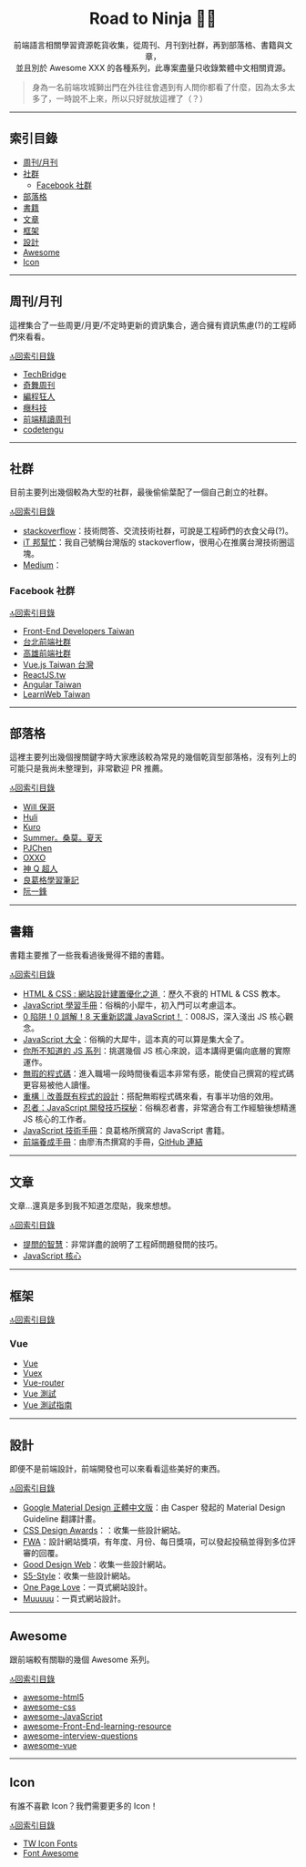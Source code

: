 <h1 align="center">Road to Ninja 🐱‍👤</h1>
<p align="center">前端語言相關學習資源乾貨收集，從周刊、月刊到社群，再到部落格、書籍與文章，<br>並且別於 Awesome XXX 的各種系列，此專案盡量只收錄繁體中文相關資源。</p>

> 身為一名前端攻城獅出門在外往往會遇到有人問你都看了什麼，因為太多太多了，一時說不上來，所以只好就放這裡了（？）

---

## 索引目錄
- [周刊/月刊](#周刊/月刊)
- [社群](#社群)
  - [Facebook 社群](#Facebook-社群)
- [部落格](#部落格)
- [書籍](#書籍)
- [文章](#文章)
- [框架](#框架)
- [設計](#設計)
- [Awesome](#Awesome)
- [Icon](#Icon)

---

## 周刊/月刊
這裡集合了一些周更/月更/不定時更新的資訊集合，適合擁有資訊焦慮(?)的工程師們來看看。

[🔝回索引目錄](#索引目錄)

- [TechBridge](http://weekly.techbridge.cc/)
- [奇舞周刊](https://weekly.75team.com/)
- [編程狂人](https://www.tuicool.com/mags)
- [癮科技](https://www.cool3c.com/search/%E7%A8%8B%E5%BC%8F)
- [前端精讀周刊](https://github.com/dt-fe/weekly)
- [codetengu](https://weekly.codetengu.com/)

---

## 社群
目前主要列出幾個較為大型的社群，最後偷偷葉配了一個自己創立的社群。

[🔝回索引目錄](#索引目錄)

- [stackoverflow](https://stackoverflow.com/)：技術問答、交流技術社群，可說是工程師們的衣食父母(?)。
- [iT 邦幫忙](https://ithelp.ithome.com.tw/)：我自己號稱台灣版的 stackoverflow，很用心在推廣台灣技術圈這塊。
- [Medium](https://medium.com/)：

### Facebook 社群

[🔝回索引目錄](#索引目錄)

- [Front-End Developers Taiwan](https://www.facebook.com/groups/f2e.tw/)
- [台北前端社群](https://www.facebook.com/groups/f2e.taipei/)
- [高雄前端社群](https://www.facebook.com/groups/358503154261390)
- [Vue.js Taiwan 台灣](https://www.facebook.com/groups/vuejs.tw/)
- [ReactJS.tw](https://www.facebook.com/groups/reactjs.tw/)
- [Angular Taiwan](https://www.facebook.com/groups/augularjs.tw/)
- [LearnWeb Taiwan](https://www.facebook.com/groups/LearnWeb.Taiwan/)

---

## 部落格
這裡主要列出幾個搜關鍵字時大家應該較為常見的幾個乾貨型部落格，沒有列上的可能只是我尚未整理到，非常歡迎 PR 推薦。

[🔝回索引目錄](#索引目錄)

- [Will 保哥](https://blog.miniasp.com/)
- [Huli](https://blog.huli.tw/)
- [Kuro](https://kuro.tw/)
- [Summer。桑莫。夏天](https://cythilya.github.io/)
- [PJChen](https://pjchender.blogspot.com/)
- [OXXO](https://www.oxxostudio.tw/)
- [神 Q 超人](https://medium.com/@GQSM)
- [良葛格學習筆記](https://openhome.cc/Gossip/)
- [阮一鋒](http://www.ruanyifeng.com/blog/)

---

## 書籍
書籍主要推了一些我看過後覺得不錯的書籍。

[🔝回索引目錄](#索引目錄)

- [HTML & CSS : 網站設計建置優化之道 ](https://www.tenlong.com.tw/products/9789862765012)：歷久不衰的 HTML & CSS 教本。
- [JavaScript 學習手冊](https://www.tenlong.com.tw/products/9789864762460)：俗稱的小犀牛，初入門可以考慮這本。
- [0 陷阱！0 誤解！8 天重新認識 JavaScript！](https://www.tenlong.com.tw/products/9789864344130)：008JS，深入淺出 JS 核心觀念。
- [JavaScript 大全](https://www.tenlong.com.tw/products/9789862764411)：俗稱的大犀牛，這本真的可以算是集大全了。
- [你所不知道的 JS 系列](https://www.tenlong.com.tw/products/9789863479666)：挑選幾個 JS 核心來說，這本講得更偏向底層的實際運作。
- [無瑕的程式碼](https://www.tenlong.com.tw/products/9789862017050)：進入職場一段時間後看這本非常有感，能使自己撰寫的程式碼更容易被他人讀懂。
- [重構｜改善既有程式的設計](https://www.tenlong.com.tw/products/9789865021832)：搭配無暇程式碼來看，有事半功倍的效用。
- [忍者：JavaScript 開發技巧探秘](https://www.tenlong.com.tw/products/9789864342525)：俗稱忍者書，非常適合有工作經驗後想精進 JS 核心的工作者。
- [JavaScript 技術手冊](https://www.tenlong.com.tw/products/9789865023188)：良葛格所撰寫的 JavaScript 書籍。
- [前端養成手冊](https://mrliao.gitbooks.io/f2ebook/content/)：由廖洧杰撰寫的手冊，[GitHub 連結](https://github.com/gonsakon/F2EBOOK)

---

## 文章
文章...還真是多到我不知道怎麼貼，我來想想。

[🔝回索引目錄](#索引目錄)

- [提問的智慧](https://github.com/ryanhanwu/How-To-Ask-Questions-The-Smart-Way)：非常詳盡的說明了工程師問題發問的技巧。
- [JavaScript 核心](http://notepad.yehyeh.net/Content/WebDesign/Javascript/ECMA/Core/JavaScriptCore.php)

---

## 框架

[🔝回索引目錄](#索引目錄)

### Vue
- [Vue](https://vuejs.org/)
- [Vuex](https://vuex.vuejs.org/zh/guide/)
- [Vue-router](https://router.vuejs.org/zh/)
- [Vue 測試](https://vue-test-utils.vuejs.org/zh/)
- [Vue 測試指南](https://lmiller1990.github.io/vue-testing-handbook/zh-CN/)

---

## 設計
即便不是前端設計，前端開發也可以來看看這些美好的東西。

[🔝回索引目錄](#索引目錄)

- [Google Material Design 正體中文版](https://github.com/Wcc723/google_design_translate)：由 Casper 發起的 Material Design Guideline 翻譯計畫。
- [CSS Design Awards](https://www.cssdesignawards.com/)：：收集一些設計網站。
- [FWA](https://thefwa.com/)：設計網站獎項，有年度、月份、每日獎項，可以發起投稿並得到多位評審的回覆。
- [Good Design Web](http://gooddesignweb.com/)：收集一些設計網站。
- [S5-Style](https://bm.s5-style.com/)：收集一些設計網站。
- [One Page Love](https://onepagelove.com/)：一頁式網站設計。
- [Muuuuu](https://muuuuu.org/)：一頁式網站設計。

---

## Awesome
跟前端較有關聯的幾個 Awesome 系列。

[🔝回索引目錄](#索引目錄)

- [awesome-html5](https://github.com/diegocard/awesome-html5)
- [awesome-css](https://github.com/awesome-css-group/awesome-css)
- [awesome-JavaScript](https://github.com/sorrycc/awesome-javascript)
- [awesome-Front-End-learning-resource](https://github.com/helloqingfeng/Awsome-Front-End-learning-resource)
- [awesome-interview-questions](https://github.com/MaximAbramchuck/awesome-interview-questions#javascript)
- [awesome-vue](https://github.com/rmjordas/awesome-vue)

---

## Icon
有誰不喜歡 Icon？我們需要更多的 Icon！

[🔝回索引目錄](#索引目錄)

- [TW Icon Fonts](https://www.twicon.page/index.html)
- [Font Awesome](https://fontawesome.com/)

